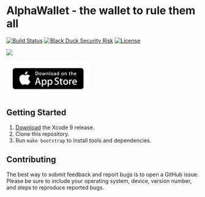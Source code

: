 # AlphaWallet - the wallet to rule them all 

[![Build Status](https://travis-ci.com/James-Sangalli/alpha-wallet-ios.svg?token=J2hT1s5bGKT1npuPugWb&branch=master)](https://travis-ci.com/James-Sangalli/alpha-wallet-ios.svg?token=J2hT1s5bGKT1npuPugWb&branch=master)
[![Black Duck Security Risk](https://copilot.blackducksoftware.com/github/repos/TrustWallet/trust-wallet-ios/branches/master/badge-risk.svg)](https://copilot.blackducksoftware.com/github/repos/TrustWallet/trust-wallet-ios/branches/master)
[![License](https://img.shields.io/badge/license-GPL3-green.svg?style=flat)](https://github.com/fastlane/fastlane/blob/master/LICENSE)

[<img src="https://raw.githubusercontent.com/TrustWallet/trust-wallet-ios/master/resources/iphone_cover.png">](https://itunes.apple.com/us/app/trust-ethereum-wallet/id1288339409)

[<img src=resources/app-store-badge.png height="88">](https://itunes.apple.com/us/app/trust-ethereum-wallet/id1288339409)

## Getting Started

1. [Download](https://developer.apple.com/xcode/download/) the Xcode 9 release.
1. Clone this repository.
1. Run `make bootstrap` to install tools and dependencies.

## Contributing

The best way to submit feedback and report bugs is to open a GitHub issue.
Please be sure to include your operating system, device, version number, and
steps to reproduce reported bugs. 
